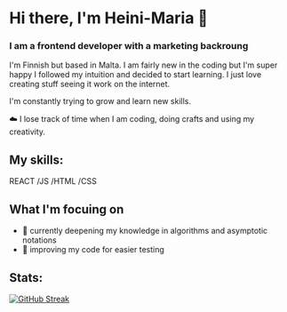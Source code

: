 # Hi there, I'm Heini-Maria 👋

### I am a frontend developer with a marketing backroung

I'm Finnish but based in Malta. I am fairly new in the coding but I'm super happy I followed my intuition and decided to start learning. I just love creating stuff seeing it work on the internet. 

I'm constantly trying to grow and learn new skills. <br />

☁️ I lose track of time when I am coding, doing crafts and using my creativity.

## My skills:

REACT /JS /HTML /CSS

## What I'm focuing on

* 🔎 currently deepening my knowledge in algorithms and asymptotic notations
* 🧼 improving my code for easier testing 

## Stats:

[![GitHub Streak](http://github-readme-streak-stats.herokuapp.com?user=heini-maria&theme=light&background=FFFFFF)](https://git.io/streak-stats)




